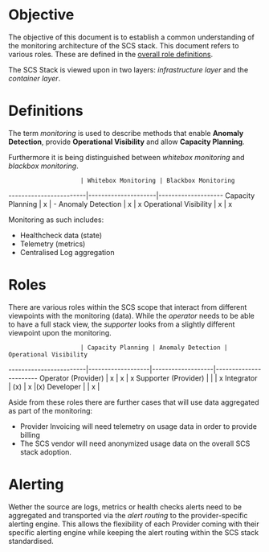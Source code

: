 # Objective

The objective of this document is to establish a common understanding of the monitoring architecture of the SCS stack. This document refers to various roles. These are defined in the [overall role definitions](https://github.com/SovereignCloudStack/Design-Docs/blob/master/terms_and_roles_identity_and_access_management.md).

The SCS Stack is viewed upon in two layers: _infrastructure layer_ and the _container layer_.

# Definitions

The term _monitoring_ is used to describe methods that enable **Anomaly Detection**, provide
**Operational Visibility** and allow **Capacity Planning**.

Furthermore it is being distinguished between _whitebox monitoring_ and _blackbox monitoring_.


                        | Whitebox Monitoring | Blackbox Monitoring
------------------------|---------------------|--------------------
Capacity Planning       | x                   | -
Anomaly Detection       | x                   | x
Operational Visibility  | x                   | x


Monitoring as such includes:

* Healthcheck data (state)
* Telemetry (metrics)
* Centralised Log aggregation


# Roles

There are various roles within the SCS scope that interact from different viewpoints with the monitoring (data). While the _operator_ needs to be able to have a full stack view, the _supporter_ looks from a slightly different viewpoint upon the monitoring. 


                        | Capacity Planning | Anomaly Detection | Operational Visibility
------------------------|-------------------|-------------------|-----------------------
Operator (Provider)     | x                 | x                 | x
Supporter (Provider)    |                   |                   | x
Integrator              | (x)               | x                 |(x)
Developer               |                   | x                 |


Aside from these roles there are further cases that will use data aggregated as part of the monitoring:

* Provider Invoicing will need telemetry on usage data in order to provide billing
* The SCS vendor will need anonymized usage data on the overall SCS stack adoption.


# Alerting

Wether the source are logs, metrics or health checks alerts need to be aggregated and transported via the _alert routing_ to the provider-specific alerting engine. This allows the flexibility of each Provider coming with their specific alerting engine while keeping the alert routing within the SCS stack standardised.